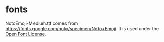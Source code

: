 # fonts

NotoEmoji-Medium.ttf comes from
https://fonts.google.com/noto/specimen/Noto+Emoji. It is used under the [Open
Font License](https://openfontlicense.org/open-font-license-official-text/).

